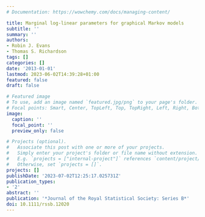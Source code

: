 ```yaml
---
# Documentation: https://wowchemy.com/docs/managing-content/

title: Marginal log-linear parameters for graphical Markov models
subtitle: ''
summary: ''
authors:
- Robin J. Evans
- Thomas S. Richardson
tags: []
categories: []
date: '2013-01-01'
lastmod: 2023-06-02T14:39:28+01:00
featured: false
draft: false

# Featured image
# To use, add an image named `featured.jpg/png` to your page's folder.
# Focal points: Smart, Center, TopLeft, Top, TopRight, Left, Right, BottomLeft, Bottom, BottomRight.
image:
  caption: ''
  focal_point: ''
  preview_only: false

# Projects (optional).
#   Associate this post with one or more of your projects.
#   Simply enter your project's folder or file name without extension.
#   E.g. `projects = ["internal-project"]` references `content/project/deep-learning/index.md`.
#   Otherwise, set `projects = []`.
projects: []
publishDate: '2023-07-02T12:25:17.025731Z'
publication_types:
- '2'
abstract: ''
publication: '*Journal of the Royal Statistical Society: Series B*'
doi: 10.1111/rssb.12020
---
```


